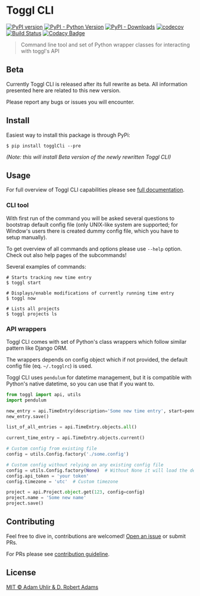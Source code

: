 # Toggl CLI

[![PyPI version](https://badge.fury.io/py/togglCli.svg)](https://badge.fury.io/py/togglCli) 
[![PyPI - Python Version](https://img.shields.io/pypi/pyversions/togglCli.svg)](https://pypi.org/project/togglCli)
[![PyPI - Downloads](https://img.shields.io/pypi/dm/togglCli.svg)](https://pypi.org/project/togglCli/) 
[![codecov](https://codecov.io/gh/AuHau/toggl-cli/branch/master/graph/badge.svg)](https://codecov.io/gh/AuHau/toggl-cli) 
[![Build Status](https://travis-ci.org/AuHau/toggl-cli.svg?branch=master)](https://travis-ci.org/AuHau/toggl-cli)
[![Codacy Badge](https://api.codacy.com/project/badge/Grade/869d787a75dd4e259b824fb8754d3388)](https://app.codacy.com/app/AuHau/toggl-cli?utm_source=github.com&utm_medium=referral&utm_content=AuHau/toggl-cli&utm_campaign=Badge_Grade_Dashboard)

> Command line tool and set of Python wrapper classes for interacting with toggl's API

## Beta

Currently Toggl CLI is released after its full rewrite as beta. All information presented here are 
related to this new version.

Please report any bugs or issues you will encounter.

## Install

Easiest way to install this package is through PyPi:

```shell
$ pip install togglCli --pre
```

*(Note: this will install Beta version of the newly rewritten Toggl CLI)*

## Usage

For full overview of Toggl CLI capabilities please see [full documentation](https://toggl.adam-uhlir.me).

### CLI tool

With first run of the command you will be asked several questions to bootstrap default config file 
(only UNIX-like system are supported; for Window's users there is created dummy config file, which you have to setup manually).

To get overview of all commands and options please use `--help` option. Check out also help pages of the subcommands!

Several examples of commands:

```shell
# Starts tracking new time entry
$ toggl start

# Displays/enable modifications of currently running time entry
$ toggl now

# Lists all projects
$ toggl projects ls
```

### API wrappers

Toggl CLI comes with set of Python's class wrappers which follow similar pattern like Django ORM. 

The wrappers depends on config object which if not provided, the default config file (eq. `~/.togglrc`) is used. 

Toggl CLI uses `pendulum` for datetime management, but it is compatible with Python's native datetime, so you can use that if you want to.

```python
from toggl import api, utils
import pendulum

new_entry = api.TimeEntry(description='Some new time entry', start=pendulum.now() - pendulum.duration(minutes=15), stop=pendulum.now())
new_entry.save()

list_of_all_entries = api.TimeEntry.objects.all()

current_time_entry = api.TimeEntry.objects.current()

# Custom config from existing file
config = utils.Config.factory('./some.config')

# Custom config without relying on any existing config file 
config = utils.Config.factory(None)  # Without None it will load the default config file
config.api_token = 'your token'
config.timezone = 'utc'  # Custom timezone

project = api.Project.object.get(123, config=config)
project.name = 'Some new name'
project.save()
```

## Contributing

Feel free to dive in, contributions are welcomed! [Open an issue](https://github.com/drobertadams/toggl-cli/issues/new) or submit PRs.

For PRs please see [contribution guideline](./CONTRIBUTING.md).

## License

[MIT ©  Adam Uhlir & D. Robert Adams](./LICENSE)